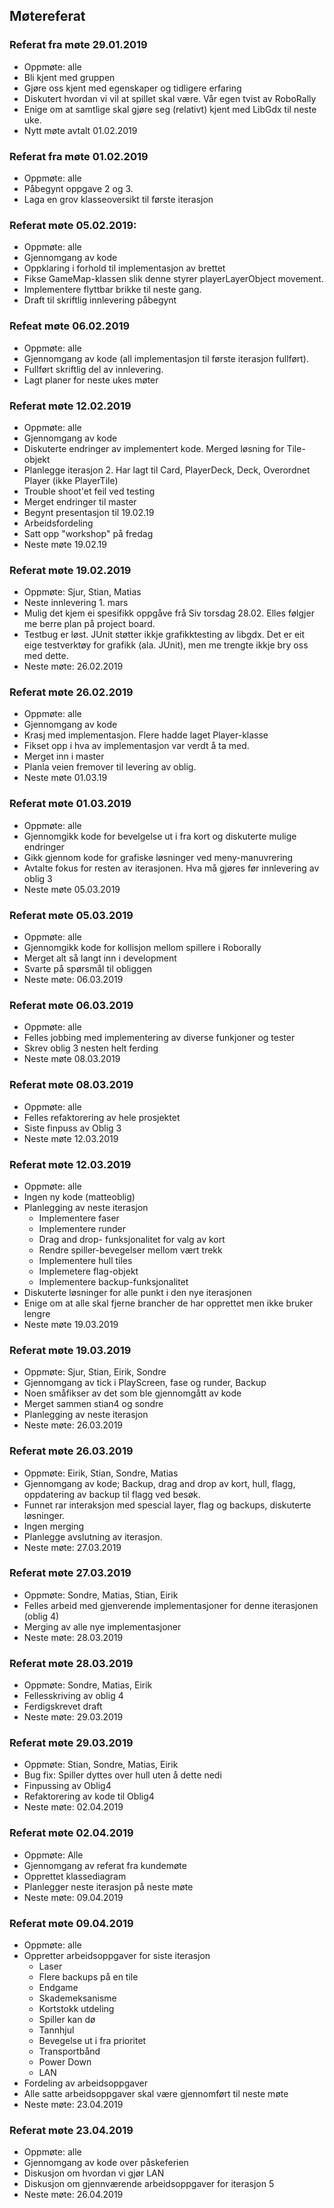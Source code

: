 ## Møtereferat

### Referat fra møte 29.01.2019
- Oppmøte: alle
- Bli kjent med gruppen
- Gjøre oss kjent med egenskaper og tidligere erfaring
- Diskutert hvordan vi vil at spillet skal være. Vår egen tvist av RoboRally
- Enige om at samtlige skal gjøre seg (relativt) kjent med LibGdx til neste uke.
- Nytt møte avtalt 01.02.2019

### Referat fra møte 01.02.2019
- Oppmøte: alle
- Påbegynt oppgave 2 og 3.
- Laga en grov klasseoversikt til første iterasjon

### Referat møte 05.02.2019:
- Oppmøte: alle
- Gjennomgang av kode
- Oppklaring i forhold til implementasjon av brettet
- Fikse GameMap-klassen slik denne styrer playerLayerObject movement.
- Implementere flyttbar brikke til neste gang.
- Draft til skriftlig innlevering påbegynt

### Refeat møte 06.02.2019
- Oppmøte: alle
- Gjennomgang av kode (all implementasjon til første iterasjon fullført).
- Fullført skriftlig del av innlevering.
- Lagt planer for neste ukes møter  

###  Referat møte 12.02.2019
 - Oppmøte: alle
 - Gjennomgang av kode
 - Diskuterte endringer av implementert kode. Merged løsning for Tile-objekt
 - Planlegge iterasjon 2. Har lagt til Card, PlayerDeck, Deck, Overordnet Player (ikke PlayerTile)
 - Trouble shoot'et feil ved testing
 - Merget endringer til master
 - Begynt presentasjon til 19.02.19
 - Arbeidsfordeling
 - Satt opp "workshop" på fredag
 - Neste møte 19.02.19
 
### Referat møte 19.02.2019
 - Oppmøte: Sjur, Stian, Matias
 - Neste innlevering 1. mars
 - Mulig det kjem ei spesifikk oppgåve frå Siv torsdag 28.02. Elles følgjer me berre plan på project board.
 - Testbug er løst. JUnit støtter ikkje grafikktesting av libgdx. Det er eit eige testverktøy for grafikk (ala. JUnit), men me trengte      ikkje bry oss med dette.
 - Neste møte: 26.02.2019
 
### Referat møte 26.02.2019
 - Oppmøte: alle
 - Gjennomgang av kode
 - Krasj med implementasjon. Flere hadde laget Player-klasse
 - Fikset opp i hva av implementasjon var verdt å ta med.
 - Merget inn i master
 - Planla veien fremover til levering av oblig.
 - Neste møte 01.03.19
 
### Referat møte 01.03.2019
 - Oppmøte: alle
 - Gjennomgikk kode for bevelgelse ut i fra kort og diskuterte mulige endringer
 - Gikk gjennom kode for grafiske løsninger ved meny-manuvrering
 - Avtalte fokus for resten av iterasjonen. Hva må gjøres før innlevering av oblig 3
 - Neste møte 05.03.2019
   
### Referat møte 05.03.2019
 - Oppmøte: alle
 - Gjennomgikk kode for kollisjon mellom spillere i Roborally
 - Merget alt så langt inn i development
 - Svarte på spørsmål til obliggen
 - Neste møte: 06.03.2019
 
### Referat møte 06.03.2019
 - Oppmøte: alle
 - Felles jobbing med implementering av diverse funkjoner og tester
 - Skrev oblig 3 nesten helt ferding
 - Neste møte 08.03.2019
 
### Referat møte 08.03.2019
 - Oppmøte: alle
 - Felles refaktorering av hele prosjektet
 - Siste finpuss av Oblig 3
 - Neste møte 12.03.2019
 
### Referat møte 12.03.2019
 - Oppmøte: alle
 - Ingen ny kode (matteoblig)
 - Planlegging av neste iterasjon
   * Implementere faser
   * Implementere runder
   * Drag and drop- funksjonalitet for valg av kort
   * Rendre spiller-bevegelser mellom vært trekk
   * Implementere hull tiles
   * Implemetere flag-objekt
   * Implementere backup-funksjonalitet
 - Diskuterte løsninger for alle punkt i den nye iterasjonen
 - Enige om at alle skal fjerne brancher de har opprettet men ikke bruker lengre
 - Neste møte 19.03.2019
 
 ### Referat møte 19.03.2019
  - Oppmøte: Sjur, Stian, Eirik, Sondre
  - Gjennomgang av tick i PlayScreen, fase og runder, Backup
  - Noen småfikser av det som ble gjennomgått av kode
  - Merget sammen stian4 og sondre
  - Planlegging av neste iterasjon
  - Neste møte: 26.03.2019

### Referat møte 26.03.2019
  - Oppmøte: Eirik, Stian, Sondre, Matias
  - Gjennomgang av kode; Backup, drag and drop av kort,
      hull, flagg, oppdatering av backup til flagg ved besøk.
  - Funnet rar interaksjon med spescial layer, flag og backups,
      diskuterte løsninger.
  - Ingen merging
  - Planlegge avslutning av iterasjon.
  - Neste møte: 27.03.2019
  
### Referat møte 27.03.2019
 - Oppmøte: Sondre, Matias, Stian, Eirik
 - Felles arbeid med gjenverende implementasjoner for denne iterasjonen (oblig 4)
 - Merging av alle nye implementasjoner
 - Neste møte: 28.03.2019
 
 ### Referat møte 28.03.2019
  - Oppmøte: Sondre, Matias, Eirik
  - Fellesskriving av oblig 4
  - Ferdigskrevet draft
  - Neste møte: 29.03.2019
  
### Referat møte 29.03.2019
 - Oppmøte: Stian, Sondre, Matias, Eirik
 - Bug fix: Spiller dyttes over hull uten å dette nedi
 - Finpussing av Oblig4
 - Refaktorering av kode til Oblig4
 - Neste møte: 02.04.2019
 
 ### Referat møte 02.04.2019
  - Oppmøte: Alle
  - Gjennomgang av referat fra kundemøte
  - Opprettet klassediagram
  - Planlegger neste iterasjon på neste møte
  - Neste møte: 09.04.2019
 
 ### Referat møte 09.04.2019
  - Oppmøte: alle
  - Oppretter arbeidsoppgaver for siste iterasjon
    * Laser
    * Flere backups på en tile
    * Endgame
    * Skademeksanisme
    * Kortstokk utdeling
    * Spiller kan dø
    * Tannhjul
    * Bevegelse ut i fra prioritet
    * Transportbånd
    * Power Down
    * LAN
  - Fordeling av arbeidsoppgaver
  - Alle satte arbeidsoppgaver skal være gjennomført til neste møte
  - Neste møte: 23.04.2019
  
### Referat møte 23.04.2019
 - Oppmøte: alle
 - Gjennomgang av kode over påskeferien
 - Diskusjon om hvordan vi gjør LAN
 - Diskusjon om gjennværende arbeidsoppgaver for iterasjon 5
 - Neste møte: 26.04.2019
